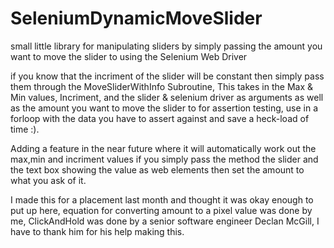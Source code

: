 # SeleniumDynamicMoveSlider
small little library for manipulating sliders by simply passing the amount you want to move the slider to using the Selenium Web Driver

if you know that the incriment of the slider will be constant then simply pass them through the MoveSliderWithInfo Subroutine, This takes in the Max & Min values, Incriment, and the slider & selenium driver as arguments as well as the amount you want to move the slider to for assertion testing, use in a forloop with the data you have to assert against and save a heck-load of time :).

Adding a feature in the near future where it will automatically work out the max,min and incriment values if you simply pass the method the slider and the text box showing the value as web elements then set the amount to what you ask of it.

I made this for a placement last month and thought it was okay enough to put up here, equation for converting amount to a pixel value was done by me, ClickAndHold was done by a senior software engineer Declan McGill, I have to thank him for his help making this.
